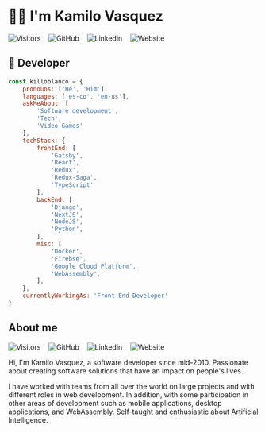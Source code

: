 # 👋🏻 I'm Kamilo Vasquez

![Visitors](https://visitor-badge.laobi.icu/badge?page_id=killoblanco) &nbsp;&nbsp;
![GitHub](https://img.shields.io/github/followers/killoblanco?style=social) &nbsp;&nbsp;
![Linkedin](https://img.shields.io/badge/-Kamilo_Vasquez-blue?style=plastic&logo=Linkedin&logoColor=white&link=https://www.linkedin.com/in/killoblanco) &nbsp;&nbsp;
![Website](https://img.shields.io/badge/-Website-blue?style=plastic&logo=MicrosoftEdge&color=3277BC&link=https://whois.kamilo.dev/)

## 🦄 Developer

```javascript
const killoblanco = {
    pronouns: ['He', 'Him'],
    languages: ['es-co', 'en-us'],
    askMeAbout: [
        'Software development',
        'Tech',
        'Video Games'
    ],
    techStack: {
        frontEnd: [
            'Gatsby',
            'React',
            'Redux',
            'Redux-Saga',
            'TypeScript'
        ],
        backEnd: [
            'Django',
            'NextJS',
            'NodeJS',
            'Python',
        ],
        misc: [
            'Docker',
            'Firebse',
            'Google Cloud Platform',
            'WebAssembly',
        ],
    },
    currentlyWorkingAs: 'Front-End Developer'
}
```

## About me

![Visitors](https://visitor-badge.laobi.icu/badge?page_id=killoblanco) &nbsp;&nbsp;
![GitHub](https://img.shields.io/github/followers/killoblanco?style=social) &nbsp;&nbsp;
![Linkedin](https://img.shields.io/badge/-Kamilo_Vasquez-blue?style=plastic&logo=Linkedin&logoColor=white&link=https://www.linkedin.com/in/killoblanco) &nbsp;&nbsp;
![Website](https://img.shields.io/badge/-Website-blue?style=plastic&logo=MicrosoftEdge&color=3277BC&link=https://whois.kamilo.dev/)

Hi, I'm Kamilo Vasquez, a software developer since mid-2010. Passionate about creating software solutions that have an impact on people's lives.

I have worked with teams from all over the world on large projects and with different roles in web development. In addition, with some participation in other areas of development such as mobile applications, desktop applications, and WebAssembly. Self-taught and enthusiastic about Artificial Intelligence.
